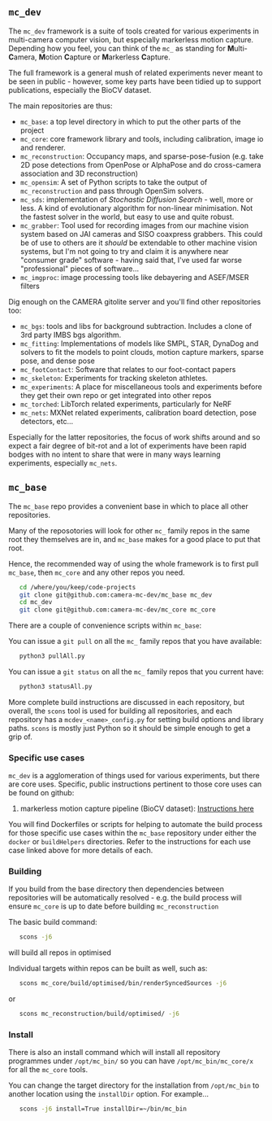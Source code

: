 ## `mc_dev`

The `mc_dev` framework is a suite of tools created for various experiments in multi-camera computer vision, but especially markerless motion capture. Depending how you feel, you can think of the `mc_` as standing for **M**ulti-**C**amera, **M**otion **C**apture or **M**arkerless **C**apture.

The full framework is a general mush of related experiments never meant to be seen in public - however, some key parts have been tidied up to support publications, especially the BioCV dataset.

The main repositories are thus:

  - `mc_base`: a top level directory in which to put the other parts of the project
  - `mc_core`: core framework library and tools, including calibration, image io and renderer.
  - `mc_reconstruction`: Occupancy maps, and sparse-pose-fusion (e.g. take 2D pose detections from OpenPose or AlphaPose and do cross-camera association and 3D reconstruction)
  - `mc_opensim`: A set of Python scripts to take the output of `mc_reconstruction` and pass through OpenSim solvers.  
  - `mc_sds`: implementation of *Stochastic Diffusion Search* - well, more or less. A kind of evolutionary algorithm for non-linear minimisation. Not the fastest solver in the world, but easy to use and quite robust.
  - `mc_grabber`: Tool used for recording images from our machine vision system based on JAI cameras and SISO coaxpress grabbers. This could be of use to others are it _should_ be extendable to other machine vision systems, but I'm not going to try and claim it is anywhere near "consumer grade" software - having said that, I've used far worse "professional" pieces of software...
   - `mc_imgproc`: image processing tools like debayering and ASEF/MSER filters


Dig enough on the CAMERA gitolite server and you'll find other repositories too:

  - `mc_bgs`: tools and libs for background subtraction. Includes a clone of 3rd party IMBS bgs algorithm.
 - `mc_fitting`: Implementations of models like SMPL, STAR, DynaDog and solvers to fit the models to point clouds, motion capture markers, sparse pose, and dense pose
  - `mc_footContact`: Software that relates to our foot-contact papers
  - `mc_skeleton`: Experiments for tracking skeleton athletes.
  - `mc_experiments`: A place for miscellaneous tools and experiments before they get their own repo or get integrated into other repos
  - `mc_torched`: LibTorch related experiments, particularly for NeRF
  - `mc_nets`: MXNet related experiments, calibration board detection, pose detectors, etc...

Especially for the latter repositories, the focus of work shifts around and so expect a fair degree of bit-rot and a lot of experiments have been rapid bodges with no intent to share that were in many ways learning experiments, especially `mc_nets`. 


## `mc_base`

The `mc_base` repo provides a convenient base in which to place all other repositories.

Many of the reposotories will look for other `mc_` family repos in the same root they themselves are in, and `mc_base` makes for a good place to put that root.

Hence, the recommended way of using the whole framework is to first pull `mc_base`, then `mc_core` and any other repos you need.

```bash
   cd /where/you/keep/code-projects
   git clone git@github.com:camera-mc-dev/mc_base mc_dev
   cd mc_dev
   git clone git@github.com:camera-mc-dev/mc_core mc_core
```

There are a couple of convenience scripts within `mc_base`:

You can issue a `git pull` on all the `mc_` family repos that you have available:

```bash
   python3 pullAll.py
```

You can issue a `git status` on all the `mc_` family repos that you current have:

```bash
   python3 statusAll.py
```

More complete build instructions are discussed in each repository, but overall, the `scons` tool is used for building all repositories, and each repository has a `mcdev_<name>_config.py` for setting build options and library paths. `scons` is mostly just Python so it should be simple enough to get a grip of.

### Specific use cases

`mc_dev` is a agglomeration of things used for various experiments, but there are core uses. Specific, public instructions pertinent to those core uses can be found on github:

  1) markerless motion capture pipeline (BioCV dataset): [Instructions here](https://github.com/camera-mc-dev/.github/blob/main/profile/mocapPipe.md)

You will find Dockerfiles or scripts for helping to automate the build process for those specific use cases within the `mc_base` repository under either the `docker` or `buildHelpers` directories. Refer to the instructions for each use case linked above for more details of each.


### Building

If you build from the base directory then dependencies between repositories will be automatically resolved - e.g. the build process will ensure `mc_core` is up to date before building `mc_reconstruction`

The basic build command:

```bash
   scons -j6
```

will build all repos in optimised

Individual targets within repos can be built as well, such as:

```bash
   scons mc_core/build/optimised/bin/renderSyncedSources -j6
```

or

```bash
   scons mc_reconstruction/build/optimised/ -j6
```

### Install

There is also an install command which will install all repository programmes under `/opt/mc_bin/` so you can have `/opt/mc_bin/mc_core/x` for all the `mc_core` tools.

You can change the target directory for the installation from `/opt/mc_bin` to another location using the `installDir` option. For example...


```bash
   scons -j6 install=True installDir=~/bin/mc_bin
```

